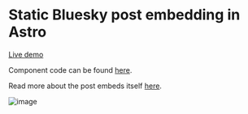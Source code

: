 # Static Bluesky post embedding in Astro

[Live demo](https://bluesky-embed-astro.pages.dev/-/did:plc:ragtjsm2j2vknwkz3zp4oxrd/3kj2umze7zj2n)

Component code can be found [here](./src/components/BlueskyPost.astro).

Read more about the post embeds itself [here](https://codeberg.org/mary-ext/bluesky-post-embed).

![image](https://github.com/mary-ext/astro-bluesky-post/assets/148872143/5cdba835-45ba-43c3-ba0d-e994609f5098)
